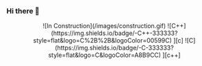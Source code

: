 ### Hi there 👋
<div align="center">
![In Construction](/images/construction.gif)
![C++](https://img.shields.io/badge/-C++-333333?style=flat&logo=C%2B%2B&logoColor=00599C)&nbsp;][c]
![C](https://img.shields.io/badge/-C-333333?style=flat&logo=C&logoColor=A8B9CC)&nbsp;][c++]
</div>